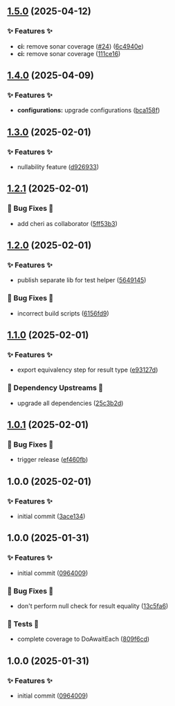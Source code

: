 ## [1.5.0](https://github.com/AtomiCloud/carboxylic.lithium/compare/v1.4.0...v1.5.0) (2025-04-12)


### ✨ Features ✨

* **ci:** remove sonar coverage ([#24](https://github.com/AtomiCloud/carboxylic.lithium/issues/24)) ([6c4940e](https://github.com/AtomiCloud/carboxylic.lithium/commit/6c4940e9fcd83a5d801351b2548a4628c52f3749))
* **ci:** remove sonar coverage ([111ce16](https://github.com/AtomiCloud/carboxylic.lithium/commit/111ce16a295d772db1ba0658bd669acea8d8c8e2))

## [1.4.0](https://github.com/AtomiCloud/carboxylic.lithium/compare/v1.3.0...v1.4.0) (2025-04-09)


### ✨ Features ✨

* **configurations:** upgrade configurations ([bca158f](https://github.com/AtomiCloud/carboxylic.lithium/commit/bca158fa467c971c57e844b0ed13d518674710cf))

## [1.3.0](https://github.com/AtomiCloud/carboxylic.lithium/compare/v1.2.1...v1.3.0) (2025-02-01)


### ✨ Features ✨

* nullability feature ([d926933](https://github.com/AtomiCloud/carboxylic.lithium/commit/d926933dc815de623e0524ff9163742b9042aefd))

## [1.2.1](https://github.com/AtomiCloud/carboxylic.lithium/compare/v1.2.0...v1.2.1) (2025-02-01)


### 🐛 Bug Fixes 🐛

* add cheri as collaborator ([5ff53b3](https://github.com/AtomiCloud/carboxylic.lithium/commit/5ff53b3d146b35c82e07d751aa52d9a329b11128))

## [1.2.0](https://github.com/AtomiCloud/carboxylic.lithium/compare/v1.1.0...v1.2.0) (2025-02-01)


### ✨ Features ✨

* publish separate lib for test helper ([5649145](https://github.com/AtomiCloud/carboxylic.lithium/commit/56491457b83f542d726039a56100f0af01f9860e))


### 🐛 Bug Fixes 🐛

* incorrect build scripts ([6156fd9](https://github.com/AtomiCloud/carboxylic.lithium/commit/6156fd963f37f0b30eda133812a0bd634a48c8ef))

## [1.1.0](https://github.com/AtomiCloud/carboxylic.lithium/compare/v1.0.1...v1.1.0) (2025-02-01)


### ✨ Features ✨

* export equivalency step for result type ([e93127d](https://github.com/AtomiCloud/carboxylic.lithium/commit/e93127d977eb405084f9d8883763c985556d28cd))


### 🔼 Dependency Upstreams 🔼

* upgrade all dependencies ([25c3b2d](https://github.com/AtomiCloud/carboxylic.lithium/commit/25c3b2dcd7aec46fe1937fd9bd2847caf4123a9f))

## [1.0.1](https://github.com/AtomiCloud/carboxylic.lithium/compare/v1.0.0...v1.0.1) (2025-02-01)


### 🐛 Bug Fixes 🐛

* trigger release ([ef460fb](https://github.com/AtomiCloud/carboxylic.lithium/commit/ef460fbec5623de5ebbdd036dfc6c47d87b19a28))

## 1.0.0 (2025-02-01)


### ✨ Features ✨

* initial commit ([3ace134](https://github.com/AtomiCloud/carboxylic.lithium/commit/3ace1340f5dc4239f9f3561667bb1af134f7b67c))

## 1.0.0 (2025-01-31)


### ✨ Features ✨

* initial commit ([0964009](https://github.com/AtomiCloud/carboxylic.lithium/commit/09640090cc3f9b1984b021325eb067911f4b4f26))


### 🐛 Bug Fixes 🐛

* don't perform null check for result equality ([13c5fa6](https://github.com/AtomiCloud/carboxylic.lithium/commit/13c5fa64949a98164ef657fa582e7dd6d16315dd))


### 🧪 Tests 🧪

* complete coverage to DoAwaitEach ([809f6cd](https://github.com/AtomiCloud/carboxylic.lithium/commit/809f6cd7be6e644bedcf8ef7bc31aaa125b18d87))

## 1.0.0 (2025-01-31)


### ✨ Features ✨

* initial commit ([0964009](https://github.com/AtomiCloud/carboxylic.lithium/commit/09640090cc3f9b1984b021325eb067911f4b4f26))
